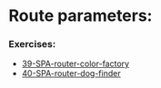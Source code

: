 # Route parameters:

### Exercises:

- [39-SPA-router-color-factory](https://classroom.github.com/a/W-1nN2HT)
- [40-SPA-router-dog-finder](https://classroom.github.com/a/7ZZNP8nK)